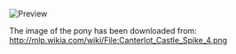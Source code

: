 ![Preview](https://raw.github.com/GNU-Pony/artwork/master/SYSLINUX/vesamenu/16:9/spike+dragon/preview.png)

The image of the pony has been downloaded from:
    http://mlp.wikia.com/wiki/File:Canterlot_Castle_Spike_4.png

